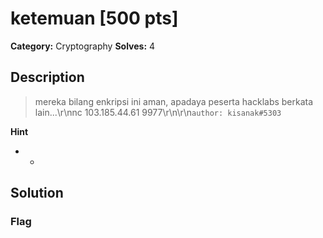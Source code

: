 # ketemuan [500 pts]

**Category:** Cryptography
**Solves:** 4

## Description
>mereka bilang enkripsi ini aman, apadaya peserta hacklabs berkata lain...\r\nnc 103.185.44.61 9977\r\n\r\n`author: kisanak#5303`

**Hint**
* -

## Solution

### Flag

